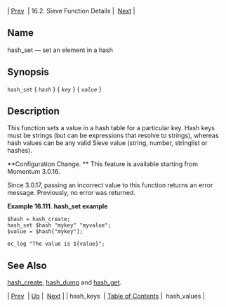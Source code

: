 | [Prev](sieve.ref.hash_keys)  | 16.2. Sieve Function Details |  [Next](sieve.ref.hash_values) |

<a name="sieve.ref.hash_set"></a>
## Name

hash_set — set an element in a hash

## Synopsis

`hash_set` { *`hash`* } { *`key`* } { *`value`* }

<a name="idp30958464"></a>
## Description

This function sets a value in a hash table for a particular key. Hash keys must be strings (but can be expressions that resolve to strings), whereas hash values can be any valid Sieve value (string, number, stringlist or hashes).

**Configuration Change. ** This feature is available starting from Momentum 3.0.16.

Since 3.0.17, passing an incorrect value to this function returns an error message. Previously, no error was returned.

<a name="example.set"></a>

**Example 16.111. hash_set example**

```
$hash = hash_create;
hash_set $hash "mykey" "myvalue";
$value = $hash["mykey"];

ec_log "The value is ${value}";
```

<a name="idp30966896"></a>
## See Also

[hash_create](sieve.ref.hash_create "hash_create"), [hash_dump](sieve.ref.hash_dump "hash_dump") and [hash_get](sieve.ref.hash_get "hash_get").

| [Prev](sieve.ref.hash_keys)  | [Up](sieve.ref.files) |  [Next](sieve.ref.hash_values) |
| hash_keys  | [Table of Contents](index) |  hash_values |
